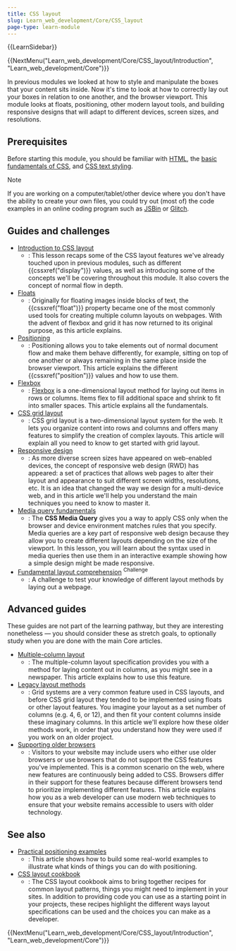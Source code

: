 ```yaml
---
title: CSS layout
slug: Learn_web_development/Core/CSS_layout
page-type: learn-module
---
```


{{LearnSidebar}}

{{NextMenu("Learn_web_development/Core/CSS_layout/Introduction", "Learn_web_development/Core")}}

In previous modules we looked at how to style and manipulate the boxes that your content sits inside. Now it's time to look at how to correctly lay out your boxes in relation to one another, and the browser viewport. This module looks at floats, positioning, other modern layout tools, and building responsive designs that will adapt to different devices, screen sizes, and resolutions.

## Prerequisites

Before starting this module, you should be familiar with [HTML](/en-US/docs/Learn_web_development/Core/Structuring_content), the [basic fundamentals of CSS](/en-US/docs/Learn_web_development/Core/Styling_basics), and [CSS text styling](/en-US/docs/Learn_web_development/Core/Text_styling).

> [!NOTE]
> If you are working on a computer/tablet/other device where you don't have the ability to create your own files, you could try out (most of) the code examples in an online coding program such as [JSBin](https://jsbin.com/) or [Glitch](https://glitch.com/).

## Guides and challenges

- [Introduction to CSS layout](/en-US/docs/Learn_web_development/Core/CSS_layout/Introduction)
  - : This lesson recaps some of the CSS layout features we've already touched upon in previous modules, such as different {{cssxref("display")}} values, as well as introducing some of the concepts we'll be covering throughout this module. It also covers the concept of normal flow in depth.
- [Floats](/en-US/docs/Learn_web_development/Core/CSS_layout/Floats)
  - : Originally for floating images inside blocks of text, the {{cssxref("float")}} property became one of the most commonly used tools for creating multiple column layouts on webpages. With the advent of flexbox and grid it has now returned to its original purpose, as this article explains.
- [Positioning](/en-US/docs/Learn_web_development/Core/CSS_layout/Positioning)
  - : Positioning allows you to take elements out of normal document flow and make them behave differently, for example, sitting on top of one another or always remaining in the same place inside the browser viewport. This article explains the different {{cssxref("position")}} values and how to use them.
- [Flexbox](/en-US/docs/Learn_web_development/Core/CSS_layout/Flexbox)
  - : [Flexbox](/en-US/docs/Web/CSS/CSS_flexible_box_layout/Typical_use_cases_of_flexbox) is a one-dimensional layout method for laying out items in rows or columns. Items flex to fill additional space and shrink to fit into smaller spaces. This article explains all the fundamentals.
- [CSS grid layout](/en-US/docs/Learn_web_development/Core/CSS_layout/Grids)
  - : CSS grid layout is a two-dimensional layout system for the web. It lets you organize content into rows and columns and offers many features to simplify the creation of complex layouts. This article will explain all you need to know to get started with grid layout.
- [Responsive design](/en-US/docs/Learn_web_development/Core/CSS_layout/Responsive_Design)
  - : As more diverse screen sizes have appeared on web-enabled devices, the concept of responsive web design (RWD) has appeared: a set of practices that allows web pages to alter their layout and appearance to suit different screen widths, resolutions, etc. It is an idea that changed the way we design for a multi-device web, and in this article we'll help you understand the main techniques you need to know to master it.
- [Media query fundamentals](/en-US/docs/Learn_web_development/Core/CSS_layout/Media_queries)
  - : The **CSS Media Query** gives you a way to apply CSS only when the browser and device environment matches rules that you specify. Media queries are a key part of responsive web design because they allow you to create different layouts depending on the size of the viewport. In this lesson, you will learn about the syntax used in media queries then use them in an interactive example showing how a simple design might be made responsive.
- [Fundamental layout comprehension](/en-US/docs/Learn_web_development/Core/CSS_layout/Fundamental_Layout_Comprehension) <sup>Challenge</sup>
  - : A challenge to test your knowledge of different layout methods by laying out a webpage.

## Advanced guides

These guides are not part of the learning pathway, but they are interesting nonetheless — you should consider these as stretch goals, to optionally study when you are done with the main Core articles.

- [Multiple-column layout](/en-US/docs/Learn_web_development/Core/CSS_layout/Multiple-column_Layout)
  - : The multiple-column layout specification provides you with a method for laying content out in columns, as you might see in a newspaper. This article explains how to use this feature.
- [Legacy layout methods](/en-US/docs/Learn_web_development/Core/CSS_layout/Legacy_Layout_Methods)
  - : Grid systems are a very common feature used in CSS layouts, and before CSS grid layout they tended to be implemented using floats or other layout features. You imagine your layout as a set number of columns (e.g. 4, 6, or 12), and then fit your content columns inside these imaginary columns. In this article we'll explore how these older methods work, in order that you understand how they were used if you work on an older project.
- [Supporting older browsers](Learn_web_development/Core/CSS_layout/Supporting_Older_Browsers)
  - : Visitors to your website may include users who either use older browsers or use browsers that do not support the CSS features you've implemented. This is a common scenario on the web, where new features are continuously being added to CSS. Browsers differ in their support for these features because different browsers tend to prioritize implementing different features. This article explains how you as a web developer can use modern web techniques to ensure that your website remains accessible to users with older technology.

## See also

- [Practical positioning examples](/en-US/docs/Learn_web_development/Core/CSS_layout/Practical_positioning_examples)
  - : This article shows how to build some real-world examples to illustrate what kinds of things you can do with positioning.
- [CSS layout cookbook](/en-US/docs/Web/CSS/Layout_cookbook)
  - : The CSS layout cookbook aims to bring together recipes for common layout patterns, things you might need to implement in your sites. In addition to providing code you can use as a starting point in your projects, these recipes highlight the different ways layout specifications can be used and the choices you can make as a developer.

{{NextMenu("Learn_web_development/Core/CSS_layout/Introduction", "Learn_web_development/Core")}}
